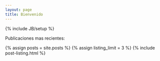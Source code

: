 ```yaml
---
layout: page
title: Bienvenido
---
```

{% include JB/setup %}

Publicaciones mas recientes:



{% assign posts = site.posts %}
{% assign listing_limit = 3 %}
{% include post-listing.html %}
